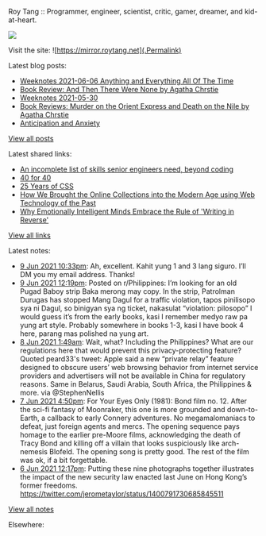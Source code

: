 Roy Tang :: Programmer, engineer, scientist, critic, gamer, dreamer, and kid-at-heart.

![](https://roytang.net/img/profile.jpg)

Visit the site: ![https://mirror.roytang.net](.Permalink)

Latest blog posts:
    

- [Weeknotes 2021-06-06 Anything and Everything All Of The Time](https://mirror.roytang.net/2021/06/weeknotes-2021-06-06/)
- [Book Review: And Then There Were None by Agatha Chrstie](https://mirror.roytang.net/2021/06/book-review-and-then-there-were-none-by-agatha-chrstie/)
- [Weeknotes 2021-05-30](https://mirror.roytang.net/2021/05/weeknotes-2021-05-30/)
- [Book Reviews: Murder on the Orient Express and Death on the Nile by Agatha Chrstie](https://mirror.roytang.net/2021/05/book-reviews-murder-on-the-orient-express-and-death-on-the-nile-by-agatha-chrstie/)
- [Anticipation and Anxiety](https://mirror.roytang.net/2021/05/anticipation-and-anxiety/)

[View all posts](https://mirror.roytang.net/blog)

Latest shared links:
    

- [An incomplete list of skills senior engineers need, beyond coding](https://mirror.roytang.net/2021/06/an-incomplete-list-of-skills-senior-engineers-need-beyond-coding/)
- [40 for 40](https://mirror.roytang.net/2021/06/40-for-40/)
- [25 Years of CSS](https://mirror.roytang.net/2021/06/25-years-of-css/)
- [How We Brought the Online Collections into the Modern Age using Web Technology of the Past](https://mirror.roytang.net/2021/06/how-we-brought-the-online-collections-into-the-modern-age-using-web-technology-of-the-past/)
- [Why Emotionally Intelligent Minds Embrace the Rule of &#39;Writing in Reverse&#39;](https://mirror.roytang.net/2021/06/why-emotionally-intelligent-minds-embrace-the-rule-of-writing-in-reverse/)

[View all links](https://mirror.roytang.net/links)

Latest notes:
    

- [9 Jun 2021 10:33pm](https://mirror.roytang.net/2021/06/h17mkgy/): Ah, excellent. Kahit yung 1 and 3 lang siguro. I&rsquo;ll DM you my email address. Thanks!
- [9 Jun 2021 12:19pm](https://mirror.roytang.net/2021/06/nvukbz/): Posted on r/Philippines: I&rsquo;m looking for an old Pugad Baboy strip Baka merong may copy. In the strip, Patrolman Durugas has stopped Mang Dagul for a traffic violation, tapos pinilisopo sya ni Dagul, so binigyan sya ng ticket, nakasulat &ldquo;violation: pilosopo&rdquo;
I would guess it&rsquo;s from the early books, kasi I remember medyo raw pa yung art style. Probably somewhere in books 1-3, kasi I have book 4 here, parang mas polished na yung art.
- [8 Jun 2021 1:49am](https://mirror.roytang.net/2021/06/1402080413628071936/): Wait, what? Including the Philippines? What are our regulations here that would prevent this privacy-protecting feature?
Quoted peard33&#39;s tweet:   Apple said a new &ldquo;private relay&rdquo; feature designed to obscure users&rsquo; web browsing behavior from internet service providers and advertisers will not be available in China for regulatory reasons. Same in Belarus, Saudi Arabia, South Africa, the Philippines &amp; more. via @StephenNellis  
- [7 Jun 2021 4:50pm](https://mirror.roytang.net/2021/06/2641c1868d6ccb70715302ea340cae74/): For Your Eyes Only (1981): Bond film no. 12. After the sci-fi fantasy of Moonraker, this one is more grounded and down-to-Earth, a callback to early Connery adventures. No megamalomaniacs to defeat, just foreign agents and mercs. The opening sequence pays homage to the earlier pre-Moore films, acknowledging the death of Tracy Bond and killing off a villain that looks suspiciously like arch-nemesis Blofeld. The opening song is pretty good. The rest of the film was ok, if a bit forgettable.
- [6 Jun 2021 12:17pm](https://mirror.roytang.net/2021/06/1401513612603105284/): Putting these nine photographs together illustrates the impact of the new security law enacted last June on Hong Kong’s former freedoms. https://twitter.com/jerometaylor/status/1400791730685845511

[View all notes](https://mirror.roytang.net/notes)

Elsewhere:
